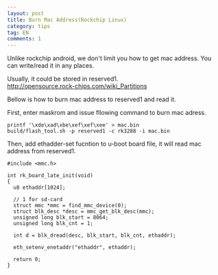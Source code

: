 ```yaml
---
layout: post
title: Burn Mac Address(Rockchip Linux)
category: tips
tag: EN
comments: 1
---
```


Unlike rockchip android, we don't limit you how to get mac address. You can write/read it in any places. 

Usually, it could be stored in reserved1.  
http://opensource.rock-chips.com/wiki_Partitions

Bellow is how to burn mac address to reserved1 and read it.

First, enter maskrom and issue fllowing command to burn mac adress.

    printf '\xde\xad\xbe\xef\xef\xee' > mac.bin
    build/flash_tool.sh -p reserved1 -c rk3288 -i mac.bin

Then, add ethadder-set fucntion to u-boot board file, it will read mac address from reserved1.

    #include <mmc.h>

    int rk_board_late_init(void)
    {
      u8 ethaddr[1024];

      // 1 for sd-card
      struct mmc *mmc = find_mmc_device(0);
      struct blk_desc *desc = mmc_get_blk_desc(mmc);
      unsigned long blk_start = 8064;
      unsigned long blk_cnt = 1;

      int d = blk_dread(desc, blk_start, blk_cnt, ethaddr);

      eth_setenv_enetaddr("ethaddr", ethaddr);

      return 0;
    }
  
